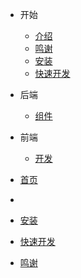 <!-- docs/_sidebar.md -->

- 开始
  - [介绍](zh-cn/start/intro)
  - [鸣谢](zh-cn/start/thank)
  - [安装](zh-cn/start/install)
  - [快速开发](zh-cn/start/fastDev)

- 后端
  - [组件](zh-cn/houduan/package)

- 前端
  - [开发](zh-cn/qianduan/intro)




* [首页](zh-cn/)
* 
* [安装](zh-cn/start/install.md)
* [快速开发](zh-cn/start/fastDev.md)


* [鸣谢](zh-cn/thank)

